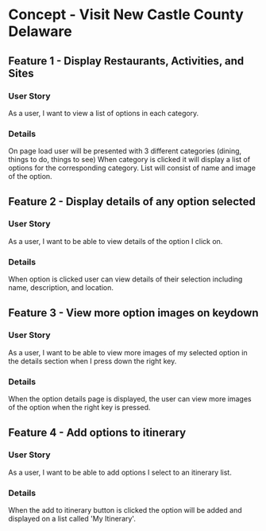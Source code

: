 # Concept - Visit New Castle County Delaware

## Feature 1 - Display Restaurants, Activities, and Sites

### User Story
  As a user, I want to view a list of options in each category.

### Details
  On page load user will be presented with 3 different categories (dining, things to do, things to see)
  When category is clicked it will display a list of options for the corresponding category.
  List will consist of name and image of the option.


## Feature 2 - Display details of any option selected

### User Story
  As a user, I want to be able to view details of the option I click on.

### Details
  When option is clicked user can view details of their selection including name, description, and location.

## Feature 3 - View more option images on keydown

### User Story
  As a user, I want to be able to view more images of my selected option in the details section when I press down the right key.

### Details
  When the option details page is displayed, the user can view more images of the option when the right key is pressed.

## Feature 4 - Add options to itinerary

### User Story
  As a user, I want to be able to add options I select to an itinerary list.

### Details
  When the add to itinerary button is clicked the option will be added and displayed on a list called 'My Itinerary'.
